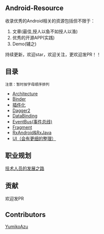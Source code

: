 ## Android-Resource

收录优秀的Android相关的资源包括但不限于：  

1. 文章(最佳,授人以鱼不如授人以渔)
2. 优秀的开源APP(实践)
3. Demo(辅之)

持续更新，欢迎star，欢迎关注，更欢迎发PR！！  

## 目录  

	注意：暂时按字母顺序排列

- [Architecture](./Architecture.md)  
- [Binder](./Binder.md)  
- [插件化](./Plugins.md)  
- [Dagger2](./Dagger2.md)
- [DataBinding](./DataBinding.md)
- [EventBus(事件总线)](./EventBus.md)
- [Fragment](./Fragment.md)
- [RxAndroid&RxJava](./RxAndroid.md)  
- [UI（会有更细的整理）](./AndroidUI.md)  


## 职业规划

[技术人员的发展之路](http://coolshell.cn/articles/17583.html)


## 贡献
欢迎发PR

## Contributors
[YumikoAzu](https://github.com/YumikoAzu)
